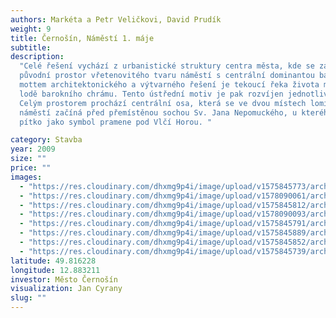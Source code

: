 ```yaml
---
authors: Markéta a Petr Veličkovi, David Prudík
weight: 9
title: Černošín, Náměstí 1. máje
subtitle:
description:
  "Celé řešení vychází z urbanistické struktury centra města, kde se zachoval
  původní prostor vřetenovitého tvaru náměstí s centrální dominantou barokního kostela.\nÚstředním
  mottem architektonického a výtvarného řešení je tekoucí řeka života města s ostrovem
  lodě barokního chrámu. Tento ústřední motiv je pak rozvíjen jednotlivými prvky.
  Celým prostorem prochází centrální osa, která se ve dvou místech lomí. V horní straně
  náměstí začíná před přemístěnou sochou Sv. Jana Nepomuckého, u kterého bude instalováno
  pítko jako symbol pramene pod Vlčí Horou. "

category: Stavba
year: 2009
size: ""
price: ""
images:
  - "https://res.cloudinary.com/dhxmg9p4i/image/upload/v1575845773/archweb/%C4%8CERNO%C5%A0%C3%8DN_REALIZACE_1_P1410476_uqo4tg.jpg"
  - "https://res.cloudinary.com/dhxmg9p4i/image/upload/v1578090061/archweb/DSC_0600_fnu7hy.jpg"
  - "https://res.cloudinary.com/dhxmg9p4i/image/upload/v1575845812/archweb/B1_%C4%8CERNO%C5%A0%C3%8DN_REALIZACE_1_P1410474_klfwle.jpg"
  - "https://res.cloudinary.com/dhxmg9p4i/image/upload/v1578090093/archweb/DSC_0607_yyfdrh.jpg"
  - "https://res.cloudinary.com/dhxmg9p4i/image/upload/v1575845791/archweb/%C4%8CERNO%C5%A0%C3%8DN_REALIZACE_1_P1410653_x3sldg.jpg"
  - "https://res.cloudinary.com/dhxmg9p4i/image/upload/v1575845889/archweb/B1_%C4%8CERNO%C5%A0%C3%8DN_REALIZACE_1_P1410679_hwjqdm.jpg"
  - "https://res.cloudinary.com/dhxmg9p4i/image/upload/v1575845852/archweb/DSCN1893_x5ymxm.jpg"
  - "https://res.cloudinary.com/dhxmg9p4i/image/upload/v1575845739/archweb/cam2fin_e9uudk.jpg"
latitude: 49.816228
longitude: 12.883211
investor: Město Černošín
visualization: Jan Cyrany
slug: ""
---
```

